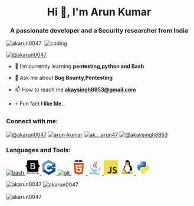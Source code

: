 <h1 align="center">Hi 👋, I'm Arun Kumar</h1>
<h3 align="center">A passionate developer and a Security researcher from India</h3>
<img align="right" alt="coding" width="400" src="https://c.tenor.com/qJ5evVs-_uUAAAAC/coding.gif">

<p align="left"> <img src="https://komarev.com/ghpvc/?username=akarun0047&label=Profile%20views&color=0e75b6&style=flat" alt="akarun0047" /> </p>

<p align="left"> <a href="https://twitter.com/@akarun0047" target="blank"><img src="https://img.shields.io/twitter/follow/@akarun0047?logo=twitter&style=for-the-badge" alt="@akarun0047" /></a> </p>

- 🌱 I’m currently learning **pentesting,python and Bash**

- 💬 Ask me about **Bug Bounty,Pentesting**

- 📫 How to reach me **akaysingh8853@gmail.com**

- ⚡ Fun fact **I like Me.**

<h3 align="left">Connect with me:</h3>
<p align="left">
<a href="https://twitter.com/@akarun0047" target="blank"><img align="center" src="https://raw.githubusercontent.com/rahuldkjain/github-profile-readme-generator/master/src/images/icons/Social/twitter.svg" alt="@akarun0047" height="30" width="40" /></a>
<a href="https://www.linkedin.com/in/arun-kumar-35855a1b5/" target="blank"><img align="center" src="https://raw.githubusercontent.com/rahuldkjain/github-profile-readme-generator/master/src/images/icons/Social/linked-in-alt.svg" alt="arun-kumar" height="30" width="40" /></a>
<a href="https://instagram.com/ak._.arun47" target="blank"><img align="center" src="https://raw.githubusercontent.com/rahuldkjain/github-profile-readme-generator/master/src/images/icons/Social/instagram.svg" alt="ak._.arun47" height="30" width="40" /></a>
<a href="https://medium.com/@akaysingh8853" target="blank"><img align="center" src="https://raw.githubusercontent.com/rahuldkjain/github-profile-readme-generator/master/src/images/icons/Social/medium.svg" alt="@akaysingh8853" height="30" width="40" /></a>
</p>

<h3 align="left">Languages and Tools:</h3>
<p align="left"> <a href="https://www.gnu.org/software/bash/" target="_blank" rel="noreferrer"> <img src="https://www.vectorlogo.zone/logos/gnu_bash/gnu_bash-icon.svg" alt="bash" width="40" height="40"/> </a> <a href="https://getbootstrap.com" target="_blank" rel="noreferrer"> <img src="https://raw.githubusercontent.com/devicons/devicon/master/icons/bootstrap/bootstrap-plain-wordmark.svg" alt="bootstrap" width="40" height="40"/> </a> <a href="https://www.w3schools.com/cpp/" target="_blank" rel="noreferrer"> <img src="https://raw.githubusercontent.com/devicons/devicon/master/icons/cplusplus/cplusplus-original.svg" alt="cplusplus" width="40" height="40"/> </a> </a> <a href="https://git-scm.com/" target="_blank" rel="noreferrer"> <img src="https://www.vectorlogo.zone/logos/git-scm/git-scm-icon.svg" alt="git" width="40" height="40"/> </a> <a href="https://www.w3.org/html/" target="_blank" rel="noreferrer"> <img src="https://raw.githubusercontent.com/devicons/devicon/master/icons/html5/html5-original-wordmark.svg" alt="html5" width="40" height="40"/> </a> <a href="https://www.java.com" target="_blank" rel="noreferrer"> <img src="https://raw.githubusercontent.com/devicons/devicon/master/icons/java/java-original.svg" alt="java" width="40" height="40"/> </a> <img src="https://raw.githubusercontent.com/devicons/devicon/master/icons/javascript/javascript-original.svg" alt="javascript" width="40" height="40"/> </a> <a href="https://www.linux.org/" target="_blank" rel="noreferrer"> <img src="https://raw.githubusercontent.com/devicons/devicon/master/icons/linux/linux-original.svg" alt="linux" width="40" height="40"/> </a> <a href="https://www.python.org" target="_blank" rel="noreferrer"> <img src="https://raw.githubusercontent.com/devicons/devicon/master/icons/python/python-original.svg" alt="python" width="40" height="40"/> </a> </p>

<p><img align="left" src="https://github-readme-stats.vercel.app/api/top-langs?username=akarun0047&show_icons=true&locale=en&layout=compact" alt="akarun0047" /></p>

<p>&nbsp;<img align="center" src="https://github-readme-stats.vercel.app/api?username=akarun0047&show_icons=true&locale=en" alt="akarun0047" /></p>

<p><img align="center" src="https://github-readme-streak-stats.herokuapp.com/?user=akarun0047&" alt="akarun0047" /></p>


